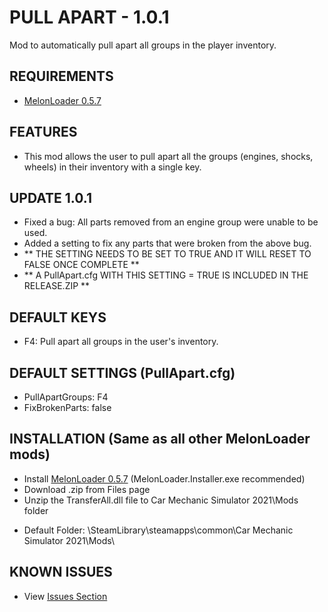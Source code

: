# PULL APART - 1.0.1
Mod to automatically pull apart all groups in the player inventory.

## REQUIREMENTS
* [MelonLoader 0.5.7](https://github.com/LavaGang/MelonLoader/releases/tag/v0.5.7)

## FEATURES
* This mod allows the user to pull apart all the groups (engines, shocks, wheels) in their inventory with a single key.

## UPDATE 1.0.1
* Fixed a bug: All parts removed from an engine group were unable to be used.
* Added a setting to fix any parts that were broken from the above bug.
* ** THE SETTING NEEDS TO BE SET TO TRUE AND IT WILL RESET TO FALSE ONCE COMPLETE **
* ** A PullApart.cfg WITH THIS SETTING = TRUE IS INCLUDED IN THE RELEASE.ZIP **

## DEFAULT KEYS
* F4: Pull apart all groups in the user's inventory.

## DEFAULT SETTINGS (PullApart.cfg)
* PullApartGroups: F4
* FixBrokenParts: false

## INSTALLATION (Same as all other MelonLoader mods)
* Install [MelonLoader 0.5.7](https://github.com/LavaGang/MelonLoader/releases/tag/v0.5.7) (MelonLoader.Installer.exe recommended)
* Download .zip from Files page
* Unzip the TransferAll.dll file to Car Mechanic Simulator 2021\Mods folder
- Default Folder: \SteamLibrary\steamapps\common\Car Mechanic Simulator 2021\Mods\

## KNOWN ISSUES
* View [Issues Section](https://github.com/mannly01/PullApart/issues)